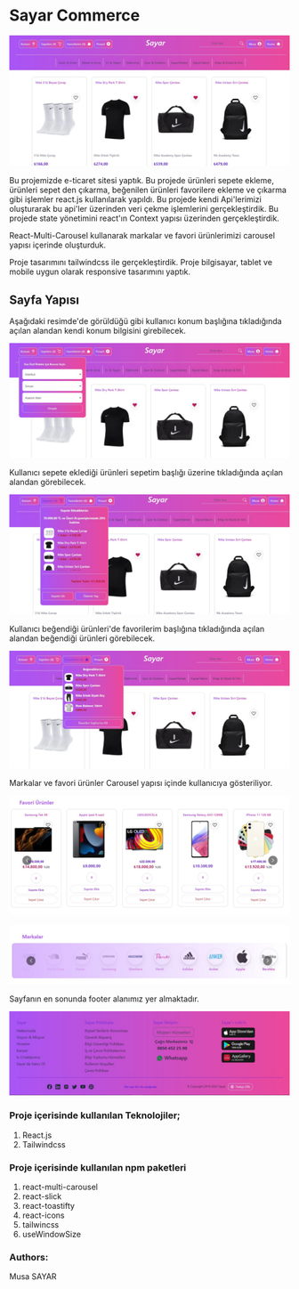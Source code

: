 # Sayar  Commerce



![image-1](img/8.jpg)



Bu projemizde e-ticaret sitesi yaptık. Bu projede ürünleri sepete ekleme, ürünleri sepet den çıkarma, beğenilen ürünleri favorilere ekleme ve çıkarma gibi işlemler react.js kullanılarak yapıldı. Bu projede kendi Api'lerimizi oluşturarak  bu api'ler üzerinden  veri çekme  işlemlerini gerçekleştirdik. Bu projede state yönetimini  react'ın Context  yapısı üzerinden gerçekleştirdik. 

React-Multi-Carousel kullanarak markalar ve favori ürünlerimizi carousel yapısı içerinde oluşturduk.

Proje tasarımını tailwindcss ile gerçekleştirdik. Proje bilgisayar, tablet ve mobile uygun olarak responsive tasarımını yaptık. 

## Sayfa Yapısı

Aşağıdaki resimde'de görüldüğü gibi kullanıcı konum başlığına tıkladığında açılan alandan kendi konum bilgisini girebilecek.

![image-2](img/1.jpg)



Kullanıcı sepete eklediği ürünleri sepetim başlığı üzerine tıkladığında açılan alandan görebilecek.

![image-3](img/2.jpg)

Kullanıcı beğendiği ürünleri'de favorilerim başlığına tıkladığında açılan alandan beğendiği ürünleri görebilecek.

![image-4](img/3.jpg)



Markalar ve favori ürünler Carousel yapısı içinde kullanıcıya gösteriliyor.

![image-5](img/6.jpg)

![image-6](img/5.jpg)

Sayfanın en sonunda footer alanımız yer almaktadır.

![image-7](img/7.jpg)



### Proje içerisinde kullanılan Teknolojiler;

1. React.js
2. Tailwindcss

### Proje içerisinde kullanılan npm paketleri

1. react-multi-carousel
2. react-slick
3. react-toastifty
4. react-icons
5. tailwincss
6. useWindowSize

### Authors:

Musa SAYAR



